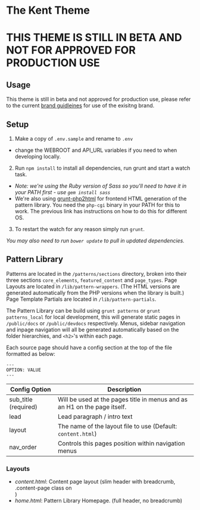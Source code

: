 # The Kent Theme

# THIS THEME IS STILL IN BETA AND NOT FOR APPROVED FOR PRODUCTION USE

## Usage
This theme is still in beta and not approved for production use, please refer to the current [brand guidleines](https://www.kent.ac.uk/brand) for use of the exisitng brand.

## Setup

1. Make a copy of `.env.sample` and rename to `.env` 
  - change the WEBROOT and API_URL variables if you need to when developing locally.

2. Run `npm install` to install all dependencies, run grunt and start a watch task.

  - *Note: we're using the Ruby version of Sass so you'll need to have it in your PATH first - use `gem install sass`*
  - We're also using [grunt-php2html](https://www.npmjs.com/package/grunt-php2html) for frontend HTML generation of the pattern library. You need the `php-cgi` binary in your PATH for this to work. The previous link has instructions on how to do this for different OS.

3. To restart the watch for any reason simply run `grunt`.

*You may also need to run `bower update` to pull in updated dependencies.*

## Pattern Library

Patterns are located in the `/patterns/sections` directory, broken into their three sections `core_elements`, `featured_content` and `page_types`.
Page Layouts are located in `/lib/pattern-wrappers`. (The HTML versions are generated automatically from the PHP versions when the library is built.)
Page Template Partials are located in `/lib/pattern-partials`.

The Pattern Library can be build using `grunt patterns` or `grunt patterns_local` for local development, this will generate static pages in `/public/docs` or `/public/devdocs` respectively.
Menus, sidebar navigation and inpage navigation will all be generated automatically based on the folder hierarchies, and `<h2>`'s within each page.

Each source page should have a config section at the top of the file formatted as below:

```
---
OPTION: VALUE
---
```

| Config Option		    	| Description																				                                        |
|-----------------------|-------------------------------------------------------------------------------------------|
| sub_title	(required)	| Will be used at the pages title in menus and as an H1 on the page itself.				        	|
| lead                  | Lead paragraph / intro text                                                               |
| layout				        | The name of the layout file to use (Default: `content.html`)				              				|
| nav_order             | Controls this pages position within navigation menus                                      |


### Layouts
 - *content.html*: Content page layout (slim header with breadcrumb, .content-page class on <main>)
 - *home.html*: Pattern Library Homepage. (full header, no breadcrumb)
